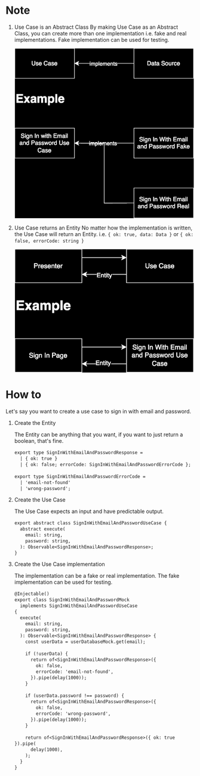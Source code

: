 # Note

1. Use Case is an Abstract Class
   By making Use Case as an Abstract Class, you can create more than one implementation i.e. fake and real implementations. Fake implementation can be used for testing.

   ![Use Case is an Abstract Class](./use-case-is-an-abstract-class.svg)

2. Use Case returns an Entity
   No matter how the implementation is written, the Use Case will return an Entity. i.e. `{ ok: true, data: Data }` or `{ ok: false, errorCode: string }`

   ![Use Case returns an Entity](./use-case-returns-an-entity.svg)

# How to

Let's say you want to create a use case to sign in with email and password.

1. Create the Entity

   The Entity can be anything that you want, if you want to just return a boolean, that's fine.

   ```
   export type SignInWithEmailAndPasswordResponse =
     | { ok: true }
     | { ok: false; errorCode: SignInWithEmailAndPasswordErrorCode };

   export type SignInWithEmailAndPasswordErrorCode =
     | 'email-not-found'
     | 'wrong-password';
   ```

2. Create the Use Case

   The Use Case expects an input and have predictable output.

   ```
   export abstract class SignInWithEmailAndPasswordUseCase {
     abstract execute(
       email: string,
       password: string,
     ): Observable<SignInWithEmailAndPasswordResponse>;
   }
   ```

3. Create the Use Case implementation

   The implementation can be a fake or real implementation. The fake implementation can be used for testing.

   ```
   @Injectable()
   export class SignInWithEmailAndPasswordMock
     implements SignInWithEmailAndPasswordUseCase
   {
     execute(
       email: string,
       password: string,
     ): Observable<SignInWithEmailAndPasswordResponse> {
       const userData = userDatabaseMock.get(email);

       if (!userData) {
         return of<SignInWithEmailAndPasswordResponse>({
           ok: false,
           errorCode: 'email-not-found',
         }).pipe(delay(1000));
       }

       if (userData.password !== password) {
         return of<SignInWithEmailAndPasswordResponse>({
           ok: false,
           errorCode: 'wrong-password',
         }).pipe(delay(1000));
       }

       return of<SignInWithEmailAndPasswordResponse>({ ok: true }).pipe(
         delay(1000),
       );
     }
   }
   ```
